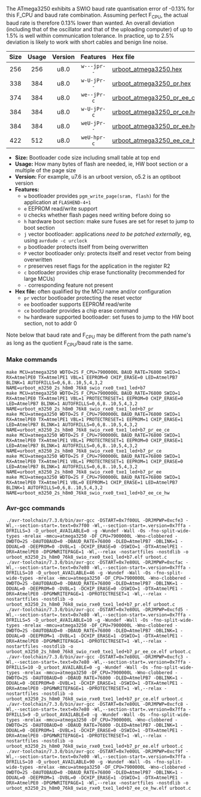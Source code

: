 The ATmega3250 exhibits a SWIO baud rate quantisation error of -0.13% for this F_CPU and baud rate combination. Assuming perfect F<sub>CPU</sub>, the actual baud rate is therefore 0.13% lower than wanted. An overall deviation (including that of the oscillator and that of the uploading computer) of up to 1.5% is well within communication tolerance. In practice, up to 2.5% deviation is likely to work with short cables and benign line noise.

|Size|Usage|Version|Features|Hex file|
|:-:|:-:|:-:|:-:|:--|
|256|256|u8.0|`w---jpr--`|[urboot_atmega3250.hex](https://raw.githubusercontent.com/stefanrueger/urboot.hex/main/cores/megacore/atmega3250/watchdog_2_s/internal_oscillator/7900000_hz/76800_baud/uart0_rxe0_txe1/led%2Bb7/urboot_atmega3250.hex)|
|338|384|u8.0|`w-U-jPr--`|[urboot_atmega3250_pr.hex](https://raw.githubusercontent.com/stefanrueger/urboot.hex/main/cores/megacore/atmega3250/watchdog_2_s/internal_oscillator/7900000_hz/76800_baud/uart0_rxe0_txe1/led%2Bb7/urboot_atmega3250_pr.hex)|
|374|384|u8.0|`we--jPr-c`|[urboot_atmega3250_pr_ee_ce.hex](https://raw.githubusercontent.com/stefanrueger/urboot.hex/main/cores/megacore/atmega3250/watchdog_2_s/internal_oscillator/7900000_hz/76800_baud/uart0_rxe0_txe1/led%2Bb7/urboot_atmega3250_pr_ee_ce.hex)|
|384|384|u8.0|`w-U-jPr-c`|[urboot_atmega3250_pr_ce.hex](https://raw.githubusercontent.com/stefanrueger/urboot.hex/main/cores/megacore/atmega3250/watchdog_2_s/internal_oscillator/7900000_hz/76800_baud/uart0_rxe0_txe1/led%2Bb7/urboot_atmega3250_pr_ce.hex)|
|384|384|u8.0|`weU-jPr--`|[urboot_atmega3250_pr_ee.hex](https://raw.githubusercontent.com/stefanrueger/urboot.hex/main/cores/megacore/atmega3250/watchdog_2_s/internal_oscillator/7900000_hz/76800_baud/uart0_rxe0_txe1/led%2Bb7/urboot_atmega3250_pr_ee.hex)|
|422|512|u8.0|`weU-hpr-c`|[urboot_atmega3250_ee_ce_hw.hex](https://raw.githubusercontent.com/stefanrueger/urboot.hex/main/cores/megacore/atmega3250/watchdog_2_s/internal_oscillator/7900000_hz/76800_baud/uart0_rxe0_txe1/led%2Bb7/urboot_atmega3250_ee_ce_hw.hex)|

- **Size:** Bootloader code size including small table at top end
- **Usage:** How many bytes of flash are needed, ie, HW boot section or a multiple of the page size
- **Version:** For example, u7.6 is an urboot version, o5.2 is an optiboot version
- **Features:**
  + `w` bootloader provides `pgm_write_page(sram, flash)` for the application at `FLASHEND-4+1`
  + `e` EEPROM read/write support
  + `U` checks whether flash pages need writing before doing so
  + `h` hardware boot section: make sure fuses are set for reset to jump to boot section
  + `j` vector bootloader: applications *need to be patched externally*, eg, using `avrdude -c urclock`
  + `p` bootloader protects itself from being overwritten
  + `P` vector bootloader only: protects itself and reset vector from being overwritten
  + `r` preserves reset flags for the application in the register R2
  + `c` bootloader provides chip erase functionality (recommended for large MCUs)
  + `-` corresponding feature not present
- **Hex file:** often qualified by the MCU name and/or configuration
  + `pr` vector bootloader protecting the reset vector
  + `ee` bootloader supports EEPROM read/write
  + `ce` bootloader provides a chip erase command
  + `hw` hardware supported bootloader: set fuses to jump to the HW boot section, not to addr 0


Note below that baud rate and F<sub>CPU</sub> may be different from the path name's as long as the quotient F<sub>CPU</sub>/baud rate is the same.

### Make commands
```
make MCU=atmega3250 WDTO=2S F_CPU=7900000L BAUD_RATE=76800 SWIO=1 RX=AtmelPE0 TX=AtmelPE1 VBL=1 EEPROM=0 CHIP_ERASE=0 LED=AtmelPB7 BLINK=1 AUTOFRILLS=0,6,8..10,5,4,3,2 NAME=urboot_m3250_2s_h8m0_76k8_swio_rxe0_txe1_led+b7
make MCU=atmega3250 WDTO=2S F_CPU=7900000L BAUD_RATE=76800 SWIO=1 RX=AtmelPE0 TX=AtmelPE1 VBL=1 PROTECTRESET=1 EEPROM=0 CHIP_ERASE=0 LED=AtmelPB7 BLINK=1 AUTOFRILLS=0,6,8..10,5,4,3,2 NAME=urboot_m3250_2s_h8m0_76k8_swio_rxe0_txe1_led+b7_pr
make MCU=atmega3250 WDTO=2S F_CPU=7900000L BAUD_RATE=76800 SWIO=1 RX=AtmelPE0 TX=AtmelPE1 VBL=1 PROTECTRESET=1 EEPROM=1 CHIP_ERASE=1 LED=AtmelPB7 BLINK=1 AUTOFRILLS=0,6,8..10,5,4,3,2 NAME=urboot_m3250_2s_h8m0_76k8_swio_rxe0_txe1_led+b7_pr_ee_ce
make MCU=atmega3250 WDTO=2S F_CPU=7900000L BAUD_RATE=76800 SWIO=1 RX=AtmelPE0 TX=AtmelPE1 VBL=1 PROTECTRESET=1 EEPROM=0 CHIP_ERASE=1 LED=AtmelPB7 BLINK=1 AUTOFRILLS=0,6,8..10,5,4,3,2 NAME=urboot_m3250_2s_h8m0_76k8_swio_rxe0_txe1_led+b7_pr_ce
make MCU=atmega3250 WDTO=2S F_CPU=7900000L BAUD_RATE=76800 SWIO=1 RX=AtmelPE0 TX=AtmelPE1 VBL=1 PROTECTRESET=1 EEPROM=1 CHIP_ERASE=0 LED=AtmelPB7 BLINK=1 AUTOFRILLS=0,6,8..10,5,4,3,2 NAME=urboot_m3250_2s_h8m0_76k8_swio_rxe0_txe1_led+b7_pr_ee
make MCU=atmega3250 WDTO=2S F_CPU=7900000L BAUD_RATE=76800 SWIO=1 RX=AtmelPE0 TX=AtmelPE1 VBL=0 EEPROM=1 CHIP_ERASE=1 LED=AtmelPB7 BLINK=1 AUTOFRILLS=0,6,8..10,5,4,3,2 NAME=urboot_m3250_2s_h8m0_76k8_swio_rxe0_txe1_led+b7_ee_ce_hw
```

### Avr-gcc commands
```
./avr-toolchain/7.3.0/bin/avr-gcc -DSTART=0x7f00UL -DRJMPWP=0xcfe3 -Wl,--section-start=.text=0x7f00 -Wl,--section-start=.version=0x7ffa -DFRILLS=3 -D_urboot_AVAILABLE=0 -g -Wundef -Wall -Os -fno-split-wide-types -mrelax -mmcu=atmega3250 -DF_CPU=7900000L -Wno-clobbered -DWDTO=2S -DAUTOBAUD=0 -DBAUD_RATE=76800 -DLED=AtmelPB7 -DBLINK=1 -DDUAL=0 -DEEPROM=0 -DVBL=1 -DCHIP_ERASE=0 -DSWIO=1 -DTX=AtmelPE1 -DRX=AtmelPE0 -DPGMWRITEPAGE=1 -Wl,--relax -nostartfiles -nostdlib -o urboot_m3250_2s_h8m0_76k8_swio_rxe0_txe1_led+b7.elf urboot.c
./avr-toolchain/7.3.0/bin/avr-gcc -DSTART=0x7e80UL -DRJMPWP=0xcfac -Wl,--section-start=.text=0x7e80 -Wl,--section-start=.version=0x7ffa -DFRILLS=10 -D_urboot_AVAILABLE=46 -g -Wundef -Wall -Os -fno-split-wide-types -mrelax -mmcu=atmega3250 -DF_CPU=7900000L -Wno-clobbered -DWDTO=2S -DAUTOBAUD=0 -DBAUD_RATE=76800 -DLED=AtmelPB7 -DBLINK=1 -DDUAL=0 -DEEPROM=0 -DVBL=1 -DCHIP_ERASE=0 -DSWIO=1 -DTX=AtmelPE1 -DRX=AtmelPE0 -DPGMWRITEPAGE=1 -DPROTECTRESET=1 -Wl,--relax -nostartfiles -nostdlib -o urboot_m3250_2s_h8m0_76k8_swio_rxe0_txe1_led+b7_pr.elf urboot.c
./avr-toolchain/7.3.0/bin/avr-gcc -DSTART=0x7e80UL -DRJMPWP=0xcfd5 -Wl,--section-start=.text=0x7e80 -Wl,--section-start=.version=0x7ffa -DFRILLS=5 -D_urboot_AVAILABLE=10 -g -Wundef -Wall -Os -fno-split-wide-types -mrelax -mmcu=atmega3250 -DF_CPU=7900000L -Wno-clobbered -DWDTO=2S -DAUTOBAUD=0 -DBAUD_RATE=76800 -DLED=AtmelPB7 -DBLINK=1 -DDUAL=0 -DEEPROM=1 -DVBL=1 -DCHIP_ERASE=1 -DSWIO=1 -DTX=AtmelPE1 -DRX=AtmelPE0 -DPGMWRITEPAGE=1 -DPROTECTRESET=1 -Wl,--relax -nostartfiles -nostdlib -o urboot_m3250_2s_h8m0_76k8_swio_rxe0_txe1_led+b7_pr_ee_ce.elf urboot.c
./avr-toolchain/7.3.0/bin/avr-gcc -DSTART=0x7e80UL -DRJMPWP=0xcfc3 -Wl,--section-start=.text=0x7e80 -Wl,--section-start=.version=0x7ffa -DFRILLS=10 -D_urboot_AVAILABLE=0 -g -Wundef -Wall -Os -fno-split-wide-types -mrelax -mmcu=atmega3250 -DF_CPU=7900000L -Wno-clobbered -DWDTO=2S -DAUTOBAUD=0 -DBAUD_RATE=76800 -DLED=AtmelPB7 -DBLINK=1 -DDUAL=0 -DEEPROM=0 -DVBL=1 -DCHIP_ERASE=1 -DSWIO=1 -DTX=AtmelPE1 -DRX=AtmelPE0 -DPGMWRITEPAGE=1 -DPROTECTRESET=1 -Wl,--relax -nostartfiles -nostdlib -o urboot_m3250_2s_h8m0_76k8_swio_rxe0_txe1_led+b7_pr_ce.elf urboot.c
./avr-toolchain/7.3.0/bin/avr-gcc -DSTART=0x7e80UL -DRJMPWP=0xcfc8 -Wl,--section-start=.text=0x7e80 -Wl,--section-start=.version=0x7ffa -DFRILLS=9 -D_urboot_AVAILABLE=0 -g -Wundef -Wall -Os -fno-split-wide-types -mrelax -mmcu=atmega3250 -DF_CPU=7900000L -Wno-clobbered -DWDTO=2S -DAUTOBAUD=0 -DBAUD_RATE=76800 -DLED=AtmelPB7 -DBLINK=1 -DDUAL=0 -DEEPROM=1 -DVBL=1 -DCHIP_ERASE=0 -DSWIO=1 -DTX=AtmelPE1 -DRX=AtmelPE0 -DPGMWRITEPAGE=1 -DPROTECTRESET=1 -Wl,--relax -nostartfiles -nostdlib -o urboot_m3250_2s_h8m0_76k8_swio_rxe0_txe1_led+b7_pr_ee.elf urboot.c
./avr-toolchain/7.3.0/bin/avr-gcc -DSTART=0x7e00UL -DRJMPWP=0xcf9f -Wl,--section-start=.text=0x7e00 -Wl,--section-start=.version=0x7ffa -DFRILLS=10 -D_urboot_AVAILABLE=90 -g -Wundef -Wall -Os -fno-split-wide-types -mrelax -mmcu=atmega3250 -DF_CPU=7900000L -Wno-clobbered -DWDTO=2S -DAUTOBAUD=0 -DBAUD_RATE=76800 -DLED=AtmelPB7 -DBLINK=1 -DDUAL=0 -DEEPROM=1 -DVBL=0 -DCHIP_ERASE=1 -DSWIO=1 -DTX=AtmelPE1 -DRX=AtmelPE0 -DPGMWRITEPAGE=1 -Wl,--relax -nostartfiles -nostdlib -o urboot_m3250_2s_h8m0_76k8_swio_rxe0_txe1_led+b7_ee_ce_hw.elf urboot.c
```

